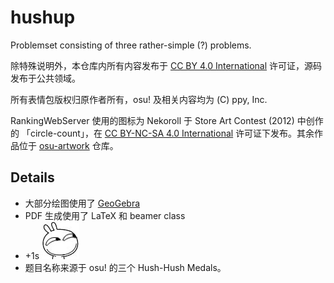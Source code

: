 # hushup
Problemset consisting of three rather-simple (?) problems.

除特殊说明外，本仓库内所有内容发布于 [CC BY 4.0 International](https://creativecommons.org/licenses/by/4.0/) 许可证，源码发布于公共领域。

所有表情包版权归原作者所有，osu! 及相关内容均为 (C) ppy, Inc.

RankingWebServer 使用的图标为 Nekoroll 于 Store Art Contest (2012) 中创作的 「circle-count」，在 [CC BY-NC-SA 4.0 International](http://creativecommons.org/licenses/by-nc-sa/4.0/) 许可证下发布。其余作品位于 [osu-artwork](https://github.com/ppy/osu-artwork) 仓库。

## Details

* 大部分绘图使用了 [GeoGebra](http://www.geogebra.org)
* PDF 生成使用了 LaTeX 和 beamer class
* +1s ![?](_solution/zz.jpg)
* 题目名称来源于 osu! 的三个 Hush-Hush Medals。

